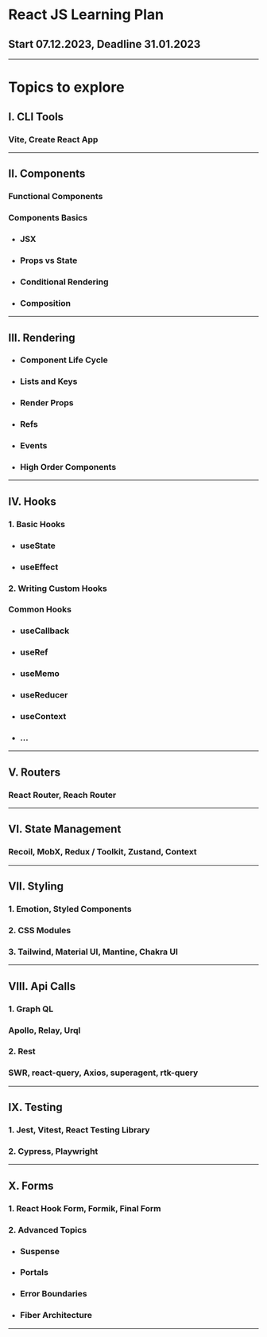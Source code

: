 # React JS Learning Plan 
## __Start 07.12.2023__, __Deadline 31.01.2023__
---
# Topics to explore
## I. CLI Tools
### __Vite, Create React App__
---
## II. Components
### __Functional Components__
### __Components Basics__
- ### __JSX__
- ### __Props vs State__
- ### __Conditional Rendering__
- ### __Composition__
---
## III. Rendering
- ### __Component Life Cycle__
- ### __Lists and Keys__
- ### __Render Props__
- ### __Refs__
- ### __Events__
- ### __High Order Components__
---
## IV. Hooks
### __1. Basic Hooks__
- ### __useState__
- ### __useEffect__
### __2. Writing Custom Hooks__
### __Common Hooks__
- ### useCallback
- ### useRef
- ### useMemo
- ### useReducer
- ### useContext
- ### ...
---
## V. Routers
### __React Router, Reach Router__
---
## VI. State Management
### __Recoil, MobX, Redux / Toolkit, Zustand, Context__
---
## VII. Styling 
### __1. Emotion, Styled Components__
### __2. CSS Modules__
### __3. Tailwind, Material UI, Mantine, Chakra UI__
---
## VIII. Api Calls
### __1. Graph QL__
### Apollo, Relay, Urql
### __2. Rest__
### SWR, react-query, Axios, superagent, rtk-query
---
## IX. Testing
### __1. Jest, Vitest, React Testing Library__
### __2. Cypress, Playwright__
---
## X. Forms
### __1. React Hook Form, Formik, Final Form__
### __2. Advanced Topics__
- ### Suspense
- ### Portals
- ### Error Boundaries
- ### Fiber Architecture
---
